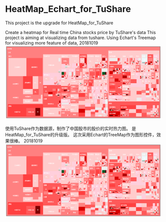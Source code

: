 # HeatMap_Echart_for_TuShare
This project is the upgrade for HeatMap_for_TuShare

Create a heatmap for Real time China stocks price by TuShare's data
This project is aiming at visualizing data from tushare.
Using Echart's Treemap for visualizing more feature of data,
20181019
![image](https://raw.githubusercontent.com/FrankBGao/HeatMap_Echart_for_TuShare/master/pic/20181019.png)


使用TuShare作为数据源，制作了中国股市的股价的实时热力图。
是HeatMap_for_TuShare的升级版。
这次采用Echart的TreeMap作为图形控件，效果很棒。
20181019
![image](https://raw.githubusercontent.com/FrankBGao/HeatMap_Echart_for_TuShare/master/pic/20181019.png)
